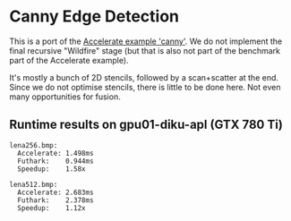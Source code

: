 Canny Edge Detection
==

This is a port of the [Accelerate example
'canny'](https://github.com/AccelerateHS/accelerate-examples/blob/master/examples/canny/).
We do not implement the final recursive "Wildfire" stage (but that is
also not part of the benchmark part of the Accelerate example).

It's mostly a bunch of 2D stencils, followed by a scan+scatter at the
end.  Since we do not optimise stencils, there is little to be done
here.  Not even many opportunities for fusion.

## Runtime results on gpu01-diku-apl (GTX 780 Ti)

    lena256.bmp:
      Accelerate: 1.498ms
      Futhark:    0.944ms
      Speedup:    1.58x

    lena512.bmp:
      Accelerate: 2.683ms
      Futhark:    2.378ms
      Speedup:    1.12x
